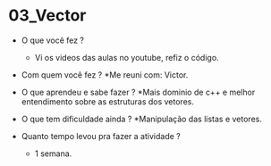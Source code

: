 # 03_Vector

* O que você fez ? 
	* Vi os videos das aulas no youtube, refiz o código.

* Com quem você fez ?
	*Me reuni com: Victor. 

* O que aprendeu e sabe fazer ?
	*Mais dominio de c++ e melhor entendimento sobre as estruturas dos vetores.

* O que tem dificuldade ainda ?
	*Manipulação das listas e vetores.

* Quanto tempo levou pra fazer a atividade ?
	* 1 semana.

